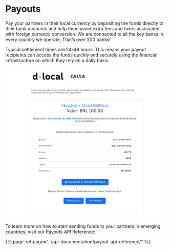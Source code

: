 # Payouts

Pay your partners in their local currency by depositing the funds directly to their bank accounts and help them avoid extra fees and taxes associated with foreign currency conversion. We are connected to all the key banks in every country we operate. That’s over 200 banks!

Typical settlement times are 24-48 hours. This means your payout recipients can access the funds quickly and securely using the financial infrastructure on which they rely on a daily basis.

![](../.gitbook/assets/image%20%2820%29.png)

To learn more on how to start sending funds to your partners in emerging countries, visit our Payouts API Reference:

{% page-ref page="../api-documentation/payout-api-reference/" %}







